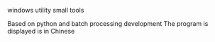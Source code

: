windows utility small tools




Based on python and batch processing development
The program is displayed is in Chinese

